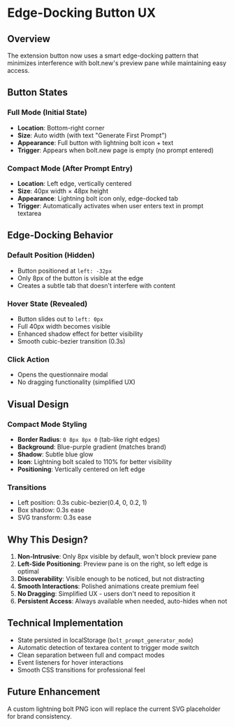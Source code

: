 # Edge-Docking Button UX

## Overview
The extension button now uses a smart edge-docking pattern that minimizes interference with bolt.new's preview pane while maintaining easy access.

## Button States

### Full Mode (Initial State)
- **Location**: Bottom-right corner
- **Size**: Auto width (with text "Generate First Prompt")
- **Appearance**: Full button with lightning bolt icon + text
- **Trigger**: Appears when bolt.new page is empty (no prompt entered)

### Compact Mode (After Prompt Entry)
- **Location**: Left edge, vertically centered
- **Size**: 40px width × 48px height
- **Appearance**: Lightning bolt icon only, edge-docked tab
- **Trigger**: Automatically activates when user enters text in prompt textarea

## Edge-Docking Behavior

### Default Position (Hidden)
- Button positioned at `left: -32px`
- Only 8px of the button is visible at the edge
- Creates a subtle tab that doesn't interfere with content

### Hover State (Revealed)
- Button slides out to `left: 0px`
- Full 40px width becomes visible
- Enhanced shadow effect for better visibility
- Smooth cubic-bezier transition (0.3s)

### Click Action
- Opens the questionnaire modal
- No dragging functionality (simplified UX)

## Visual Design

### Compact Mode Styling
- **Border Radius**: `0 8px 8px 0` (tab-like right edges)
- **Background**: Blue-purple gradient (matches brand)
- **Shadow**: Subtle blue glow
- **Icon**: Lightning bolt scaled to 110% for better visibility
- **Positioning**: Vertically centered on left edge

### Transitions
- Left position: 0.3s cubic-bezier(0.4, 0, 0.2, 1)
- Box shadow: 0.3s ease
- SVG transform: 0.3s ease

## Why This Design?

1. **Non-Intrusive**: Only 8px visible by default, won't block preview pane
2. **Left-Side Positioning**: Preview pane is on the right, so left edge is optimal
3. **Discoverability**: Visible enough to be noticed, but not distracting
4. **Smooth Interactions**: Polished animations create premium feel
5. **No Dragging**: Simplified UX - users don't need to reposition it
6. **Persistent Access**: Always available when needed, auto-hides when not

## Technical Implementation

- State persisted in localStorage (`bolt_prompt_generator_mode`)
- Automatic detection of textarea content to trigger mode switch
- Clean separation between full and compact modes
- Event listeners for hover interactions
- Smooth CSS transitions for professional feel

## Future Enhancement
A custom lightning bolt PNG icon will replace the current SVG placeholder for brand consistency.
